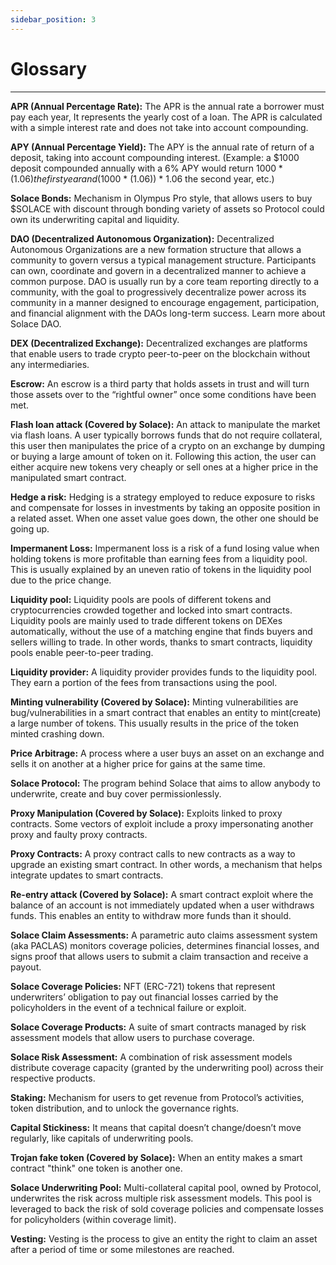 ```yaml
---
sidebar_position: 3
---
```


# Glossary
---
**APR (Annual Percentage Rate):** The APR is the annual rate a borrower must pay each year, It represents the yearly cost of a loan. The APR is calculated with a simple interest rate and does not take into account compounding. 

**APY (Annual Percentage Yield):** The APY is the annual rate of return of a deposit, taking into account compounding interest. (Example: a $1000 deposit compounded annually with a 6% APY  would return $1000 * (1.06) the first year and ($1000 * (1.06)) * 1.06 the second year, etc.) 

**Solace Bonds:** Mechanism in Olympus Pro style, that allows users to buy $SOLACE with discount through bonding variety of assets so Protocol could own its underwriting capital and liquidity.

**DAO (Decentralized Autonomous Organization):** Decentralized Autonomous Organizations are a new formation structure that allows a community to govern versus a typical management structure. Participants can own, coordinate and govern in a decentralized manner to achieve a common purpose. DAO is usually run by a core team reporting directly to a community, with the goal to progressively decentralize power across its community in a manner designed to encourage engagement, participation, and financial alignment with the DAOs long-term success. Learn more about Solace DAO.

**DEX (Decentralized Exchange):** Decentralized exchanges are platforms that enable users to trade crypto peer-to-peer on the blockchain without any intermediaries. 

**Escrow:** An escrow is a third party that holds assets in trust and will turn those assets over to the “rightful owner” once some conditions have been met.

**Flash loan attack (Covered by Solace):**  An attack to manipulate the market via flash loans. A user typically borrows funds that do not require collateral, this user then manipulates the price of a crypto on an exchange by dumping or buying a large amount of token on it. Following this action, the user can either acquire new tokens very cheaply or sell ones at a higher price in the manipulated smart contract.

**Hedge a risk:** Hedging is a strategy employed to reduce exposure to risks and compensate for losses in investments by taking an opposite position in a related asset. When one asset value goes down, the other one should be going up.

**Impermanent Loss:** Impermanent loss is a risk of a fund losing value when holding tokens is more profitable than earning fees from a liquidity pool. This is usually explained by an uneven ratio of tokens in the liquidity pool due to the price change.

**Liquidity pool:** Liquidity pools are pools of different tokens and cryptocurrencies crowded together and locked into smart contracts. Liquidity pools are mainly used to trade different tokens on DEXes automatically, without the use of a matching engine that finds buyers and sellers willing to trade. In other words, thanks to smart contracts, liquidity pools enable peer-to-peer trading.

**Liquidity provider:** A liquidity provider provides funds to the liquidity pool. They earn a portion of the fees from transactions using the pool.

**Minting vulnerability (Covered by Solace):** Minting vulnerabilities are bug/vulnerabilities in a smart contract that enables an entity to mint(create) a large number of tokens. This usually results in the price of the token minted crashing down. 

**Price Arbitrage:** A process where a user buys an asset on an exchange and sells it on another at a higher price for gains at the same time.

**Solace Protocol:** The program behind Solace that aims to allow anybody to underwrite, create and buy cover permissionlessly.

**Proxy Manipulation (Covered by Solace):** Exploits linked to proxy contracts. Some vectors of exploit include a proxy impersonating another proxy and faulty proxy contracts.

**Proxy Contracts:** A proxy contract calls to new contracts as a way to upgrade an existing smart contract. In other words, a mechanism that helps integrate updates to smart contracts.

**Re-entry attack (Covered by Solace):** A smart contract exploit where the balance of an account is not immediately updated when a user withdraws funds. This enables an entity to withdraw more funds than it should.

**Solace Claim Assessments:** A parametric auto claims assessment system (aka PACLAS) monitors coverage policies, determines financial losses, and signs proof that allows users to submit a claim transaction and receive a payout.

**Solace Coverage Policies:** NFT (ERC-721) tokens that represent underwriters’ obligation to pay out financial losses carried by the policyholders in the event of a technical failure or exploit.

**Solace Coverage Products:** A suite of smart contracts managed by risk assessment models that allow users to purchase coverage.

**Solace Risk Assessment:** A combination of risk assessment models distribute coverage capacity (granted by the underwriting pool) across their respective products.

**Staking:** Mechanism for users to get revenue from Protocol’s activities, token distribution, and to unlock the governance rights.

**Capital Stickiness:** It means that capital doesn’t change/doesn’t move regularly, like capitals of underwriting pools.

**Trojan fake token (Covered by Solace):** When an entity makes a smart contract "think" one token is another one.

**Solace Underwriting Pool:** Multi-collateral capital pool, owned by Protocol, underwrites the risk across multiple risk assessment models. This pool is leveraged to back the risk of sold coverage policies and compensate losses for policyholders (within coverage limit).

**Vesting:** Vesting is the process to give an entity the right to claim an asset after a period of time or some milestones are reached.